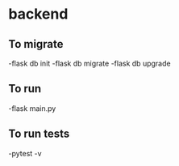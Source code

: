 # backend
## To migrate
-flask db init
-flask db migrate
-flask db upgrade

## To run
-flask main.py

## To run tests
-pytest -v